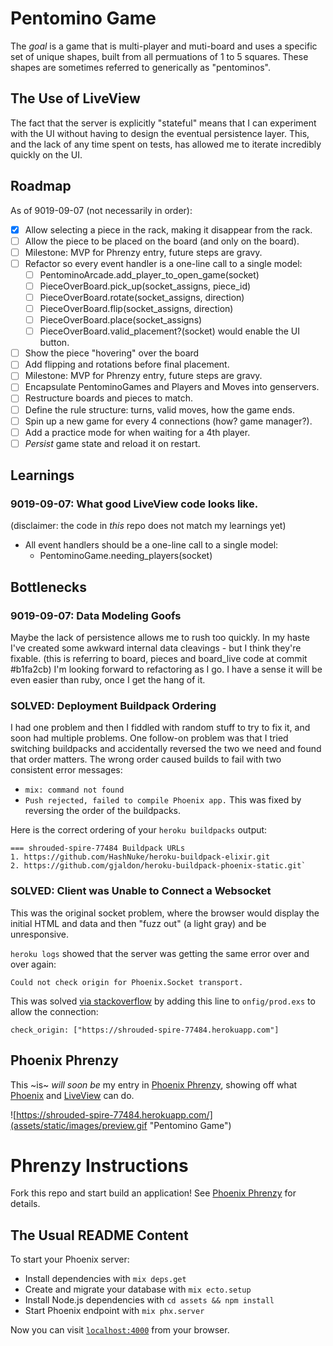 # Pentomino Game

The _goal_ is a game that is multi-player and muti-board and uses
  a specific set of unique shapes, built from all permuations 
  of 1 to 5 squares. 
  These shapes are sometimes referred to generically as "pentominos".

## The Use of LiveView
The fact that the server is explicitly "stateful" means 
that I can experiment with the UI without having to design the
 eventual persistence layer. This, and the lack of any time spent on
 tests, has allowed me to iterate incredibly quickly on the UI.
  
## Roadmap
As of 9019-09-07 (not necessarily in order):
* [x] Allow selecting a piece in the rack, making it disappear from the rack.
* [ ] Allow the piece to be placed on the board (and only on the board).
* [ ] Milestone: MVP for Phrenzy entry, future steps are gravy.
* [ ] Refactor so every event handler is a one-line call to a single model:
  * [ ] PentominoArcade.add_player_to_open_game(socket)
  * [ ] PieceOverBoard.pick_up(socket_assigns, piece_id)
  * [ ] PieceOverBoard.rotate(socket_assigns, direction)
  * [ ] PieceOverBoard.flip(socket_assigns, direction)
  * [ ] PieceOverBoard.place(socket_assigns)
  * [ ] PieceOverBoard.valid_placement?(socket) would enable the UI button.
* [ ] Show the piece "hovering" over the board
* [ ] Add flipping and rotations before final placement.
* [ ] Milestone: MVP for Phrenzy entry, future steps are gravy.
* [ ] Encapsulate PentominoGames and Players and Moves into genservers.
* [ ] Restructure boards and pieces to match.
* [ ] Define the rule structure: turns, valid moves, how the game ends.
* [ ] Spin up a new game for every 4 connections (how? game manager?).
* [ ] Add a practice mode for when waiting for a 4th player.
* [ ] *Persist* game state and reload it on restart.

## Learnings
### 9019-09-07: What good LiveView code looks like.
(disclaimer: the code in _this_ repo does not match my learnings yet)
* All event handlers should be a one-line call to a single model:
  * PentominoGame.needing_players(socket)
 
## Bottlenecks
### 9019-09-07: Data Modeling Goofs
Maybe the lack of persistence allows me to rush too quickly. 
In my haste I've created some awkward internal data cleavings -
but I think they're fixable. 
(this is referring to board, pieces and board_live code at commit #b1fa2cb)
I'm looking forward to refactoring as I go. I have a sense it will
be even easier than ruby, once I get the hang of it.

### SOLVED: Deployment Buildpack Ordering
I had one problem and then I fiddled with random stuff to try to fix it,
and soon had multiple problems.
One follow-on problem was that I tried switching buildpacks 
and accidentally reversed the two we need and found that order matters.
The wrong order caused builds to fail with two consistent error messages:
* `mix: command not found`
* `Push rejected, failed to compile Phoenix app.`
This was fixed by reversing the order of the buildpacks. 

Here is the correct ordering of your `heroku buildpacks` output:
```
=== shrouded-spire-77484 Buildpack URLs
1. https://github.com/HashNuke/heroku-buildpack-elixir.git
2. https://github.com/gjaldon/heroku-buildpack-phoenix-static.git`
```

### SOLVED: Client was Unable to Connect a Websocket
This was the original socket problem, where the browser would display
the initial HTML and data and then "fuzz out" (a light gray) 
and be unresponsive.

`heroku logs` showed that the server was getting the same error
over and over again:
```
Could not check origin for Phoenix.Socket transport.
```

This was solved 
[via stackoverflow](https://stackoverflow.com/questions/43188260/how-to-fix-error-could-not-check-origin-for-phoenix-socket-transport-phoenix/43188390)
by adding this line to `onfig/prod.exs` to allow the connection:
```
check_origin: ["https://shrouded-spire-77484.herokuapp.com"]
```

## Phoenix Phrenzy
This ~is~ _will soon be_ my entry in [Phoenix Phrenzy](https://phoenixphrenzy.com), 
showing off what [Phoenix](https://phoenixframework.org/) and 
[LiveView](https://github.com/phoenixframework/phoenix_live_view) can do.

![https://shrouded-spire-77484.herokuapp.com/](assets/static/images/preview.gif "Pentomino Game")

# Phrenzy Instructions

Fork this repo and start build an application! See [Phoenix Phrenzy](https://phoenixphrenzy.com) for details.


## The Usual README Content

To start your Phoenix server:

  * Install dependencies with `mix deps.get`
  * Create and migrate your database with `mix ecto.setup`
  * Install Node.js dependencies with `cd assets && npm install`
  * Start Phoenix endpoint with `mix phx.server`

Now you can visit [`localhost:4000`](http://localhost:4000) from your browser.
###
